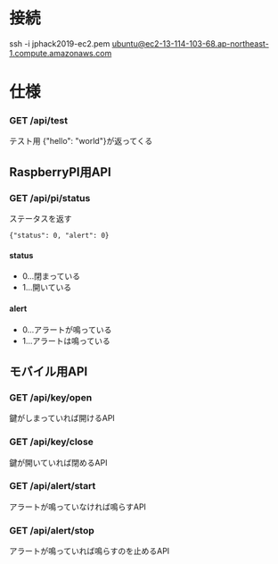 # 接続
ssh -i jphack2019-ec2.pem ubuntu@ec2-13-114-103-68.ap-northeast-1.compute.amazonaws.com

# 仕様

### GET /api/test
テスト用
{"hello": "world"}が返ってくる

## RaspberryPI用API
### GET /api/pi/status
ステータスを返す
```
{"status": 0, "alert": 0}
```
#### status
* 0...閉まっている
* 1...開いている

#### alert
* 0...アラートが鳴っている
* 1...アラートは鳴っている

## モバイル用API
### GET /api/key/open
鍵がしまっていれば開けるAPI

### GET /api/key/close
鍵が開いていれば閉めるAPI

### GET /api/alert/start
アラートが鳴っていなければ鳴らすAPI

### GET /api/alert/stop
アラートが鳴っていれば鳴らすのを止めるAPI
